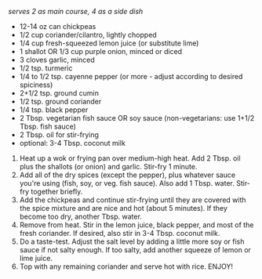 *serves 2 as main course, 4 as a side dish*

* 12-14 oz can chickpeas
* 1/2 cup coriander/cilantro, lightly chopped
* 1/4 cup fresh-squeezed lemon juice (or substitute lime)
* 1 shallot OR 1/3 cup purple onion, minced or diced
* 3 cloves garlic, minced
* 1/2 tsp. turmeric
* 1/4 to 1/2 tsp. cayenne pepper (or more - adjust according to desired spiciness)
* 2+1/2 tsp. ground cumin
* 1/2 tsp. ground coriander
* 1/4 tsp. black pepper
* 2 Tbsp. vegetarian fish sauce OR soy sauce (non-vegetarians: use 1+1/2 Tbsp. fish sauce)
* 2 Tbsp. oil for stir-frying
* optional: 3-4 Tbsp. coconut milk


1. Heat up a wok or frying pan over medium-high heat. Add 2 Tbsp. oil plus the shallots (or onion) and garlic. Stir-fry 1 minute.
2. Add all of the dry spices (except the pepper), plus whatever sauce you're using (fish, soy, or veg. fish sauce). Also add 1 Tbsp. water. Stir-fry together briefly.
3. Add the chickpeas and continue stir-frying until they are covered with the spice mixture and are nice and hot (about 5 minutes). If they become too dry, another Tbsp. water.
4. Remove from heat. Stir in the lemon juice, black pepper, and most of the fresh coriander. If desired, also stir in 3-4 Tbsp. coconut milk.
5. Do a taste-test. Adjust the salt level by adding a little more soy or fish sauce if not salty enough. If too salty, add another squeeze of lemon or lime juice.
6. Top with any remaining coriander and serve hot with rice. ENJOY!